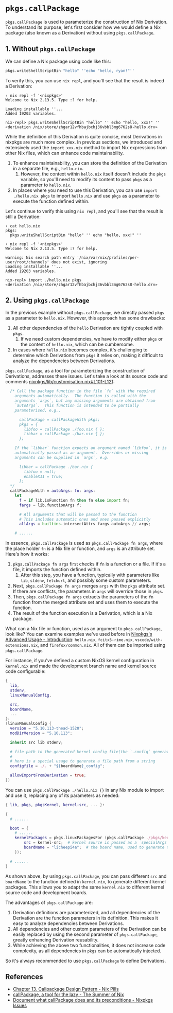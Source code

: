 # `pkgs.callPackage`

`pkgs.callPackage` is used to parameterize the construction of Nix Derivation. To
understand its purpose, let's first consider how we would define a Nix package (also known
as a Derivation) without using `pkgs.callPackage`.

## 1. Without `pkgs.callPackage`

We can define a Nix package using code like this:

```nix
pkgs.writeShellScriptBin "hello" ''echo "hello, ryan!"''
```

To verify this, you can use `nix repl`, and you'll see that the result is indeed a
Derivation:

```shell
› nix repl -f '<nixpkgs>'
Welcome to Nix 2.13.5. Type :? for help.

Loading installable ''...
Added 19203 variables.

nix-repl> pkgs.writeShellScriptBin "hello" '' echo "hello, xxx!" ''
«derivation /nix/store/zhgar12vfhbajbchj36vbbl3mg6762s8-hello.drv»
```

While the definition of this Derivation is quite concise, most Derivations in nixpkgs are
much more complex. In previous sections, we introduced and extensively used the
`import xxx.nix` method to import Nix expressions from other Nix files, which can enhance
code maintainability.

1. To enhance maintainability, you can store the definition of the Derivation in a
   separate file, e.g., `hello.nix`.
   1. However, the context within `hello.nix` itself doesn't include the `pkgs` variable,
      so you'll need to modify its content to pass `pkgs` as a parameter to `hello.nix`.
2. In places where you need to use this Derivation, you can use `import ./hello.nix pkgs`
   to import `hello.nix` and use `pkgs` as a parameter to execute the function defined
   within.

Let's continue to verify this using `nix repl`, and you'll see that the result is still a
Derivation:

```shell
› cat hello.nix
pkgs:
  pkgs.writeShellScriptBin "hello" '' echo "hello, xxx!" ''

› nix repl -f '<nixpkgs>'
Welcome to Nix 2.13.5. Type :? for help.

warning: Nix search path entry '/nix/var/nix/profiles/per-user/root/channels' does not exist, ignoring
Loading installable ''...
Added 19203 variables.

nix-repl> import ./hello.nix pkgs
«derivation /nix/store/zhgar12vfhbajbchj36vbbl3mg6762s8-hello.drv»
```

## 2. Using `pkgs.callPackage`

In the previous example without `pkgs.callPackage`, we directly passed `pkgs` as a
parameter to `hello.nix`. However, this approach has some drawbacks:

1. All other dependencies of the `hello` Derivation are tightly coupled with `pkgs`.
   1. If we need custom dependencies, we have to modify either `pkgs` or the content of
      `hello.nix`, which can be cumbersome.
2. In cases where `hello.nix` becomes complex, it's challenging to determine which
   Derivations from `pkgs` it relies on, making it difficult to analyze the dependencies
   between Derivations.

`pkgs.callPackage`, as a tool for parameterizing the construction of Derivations,
addresses these issues. Let's take a look at its source code and comments
[nixpkgs/lib/customisation.nix#L101-L121](https://github.com/NixOS/nixpkgs/blob/fe138d3/lib/customisation.nix#L101-L121):

```nix
  /* Call the package function in the file `fn` with the required
    arguments automatically.  The function is called with the
    arguments `args`, but any missing arguments are obtained from
    `autoArgs`.  This function is intended to be partially
    parameterised, e.g.,

      callPackage = callPackageWith pkgs;
      pkgs = {
        libfoo = callPackage ./foo.nix { };
        libbar = callPackage ./bar.nix { };
      };

    If the `libbar` function expects an argument named `libfoo`, it is
    automatically passed as an argument.  Overrides or missing
    arguments can be supplied in `args`, e.g.

      libbar = callPackage ./bar.nix {
        libfoo = null;
        enableX11 = true;
      };
  */
  callPackageWith = autoArgs: fn: args:
    let
      f = if lib.isFunction fn then fn else import fn;
      fargs = lib.functionArgs f;

      # All arguments that will be passed to the function
      # This includes automatic ones and ones passed explicitly
      allArgs = builtins.intersectAttrs fargs autoArgs // args;

    # ......
```

In essence, `pkgs.callPackage` is used as `pkgs.callPackage fn args`, where the place
holder `fn` is a Nix file or function, and `args` is an attribute set. Here's how it
works:

1. `pkgs.callPackage fn args` first checks if `fn` is a function or a file. If it's a
   file, it imports the function defined within.
   1. After this step, you have a function, typically with parameters like `lib`,
      `stdenv`, `fetchurl`, and possibly some custom parameters.
2. Next, `pkgs.callPackage fn args` merges `args` with the `pkgs` attribute set. If there
   are conflicts, the parameters in `args` will override those in `pkgs`.
3. Then, `pkgs.callPackage fn args` extracts the parameters of the `fn` function from the
   merged attribute set and uses them to execute the function.
4. The result of the function execution is a Derivation, which is a Nix package.

What can a Nix file or function, used as an argument to `pkgs.callPackage`, look like? You
can examine examples we've used before in
[Nixpkgs's Advanced Usage - Introduction](./intro.md): `hello.nix`, `fcitx5-rime.nix`,
`vscode/with-extensions.nix`, and `firefox/common.nix`. All of them can be imported using
`pkgs.callPackage`.

For instance, if you've defined a custom NixOS kernel configuration in `kernel.nix` and
made the development branch name and kernel source code configurable:

```nix
{
  lib,
  stdenv,
  linuxManualConfig,

  src,
  boardName,
  ...
}:
(linuxManualConfig {
  version = "5.10.113-thead-1520";
  modDirVersion = "5.10.113";

  inherit src lib stdenv;

  # file path to the generated kernel config file(the `.config` generated by make menuconfig)
  #
  # here is a special usage to generate a file path from a string
  configfile = ./. + "${boardName}_config";

  allowImportFromDerivation = true;
})
```

You can use `pkgs.callPackage ./hello.nix {}` in any Nix module to import and use it,
replacing any of its parameters as needed:

```nix
{ lib, pkgs, pkgsKernel, kernel-src, ... }:

{
  # ......

  boot = {
    # ......
    kernelPackages = pkgs.linuxPackagesFor (pkgs.callPackage ./pkgs/kernel {
        src = kernel-src;  # kernel source is passed as a `specialArgs` and injected into this module.
        boardName = "licheepi4a";  # the board name, used to generate the kernel config file path.
    });

  # ......
}
```

As shown above, by using `pkgs.callPackage`, you can pass different `src` and `boardName`
to the function defined in `kernel.nix`, to generate different kernel packages. This
allows you to adapt the same `kernel.nix` to different kernel source code and development
boards.

The advantages of `pkgs.callPackage` are:

1. Derivation definitions are parameterized, and all dependencies of the Derivation are
   the function parameters in its definition. This makes it easy to analyze dependencies
   between Derivations.
2. All dependencies and other custom parameters of the Derivation can be easily replaced
   by using the second parameter of `pkgs.callPackage`, greatly enhancing Derivation
   reusability.
3. While achieving the above two functionalities, it does not increase code complexity, as
   all dependencies in `pkgs` can be automatically injected.

So it's always recommended to use `pkgs.callPackage` to define Derivations.

## References

- [Chapter 13. Callpackage Design Pattern - Nix Pills](https://nixos.org/guides/nix-pills/callpackage-design-pattern.html)
- [callPackage, a tool for the lazy - The Summer of Nix](https://summer.nixos.org/blog/callpackage-a-tool-for-the-lazy/)
- [Document what callPackage does and its preconditions - Nixpkgs Issues](https://github.com/NixOS/nixpkgs/issues/36354)
